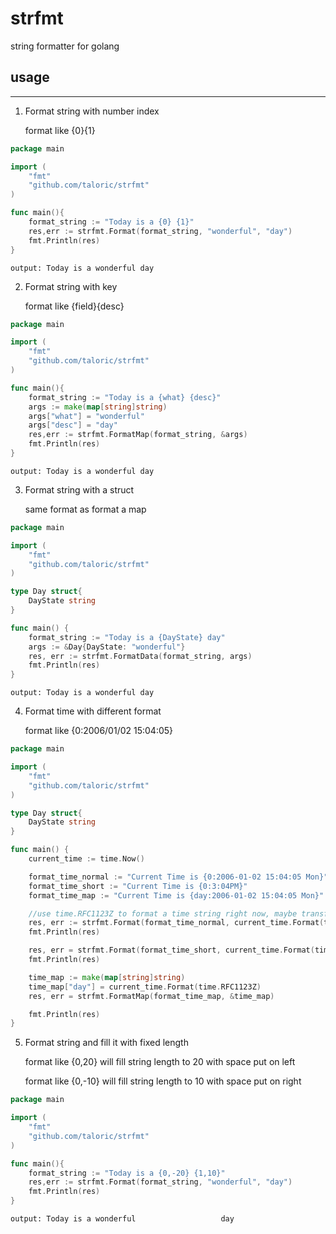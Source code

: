 # strfmt
string formatter for golang

## usage
-------------
1. Format string with number index

    format like {0}{1}
```go
package main

import (
    "fmt"
    "github.com/taloric/strfmt"
)

func main(){
    format_string := "Today is a {0} {1}"
    res,err := strfmt.Format(format_string, "wonderful", "day")
    fmt.Println(res)
}
```

```
output: Today is a wonderful day
```

2. Format string with key

    format like {field}{desc}
```go
package main

import (
    "fmt"
    "github.com/taloric/strfmt"
)

func main(){
    format_string := "Today is a {what} {desc}"
    args := make(map[string]string)
    args["what"] = "wonderful"
    args["desc"] = "day"
    res,err := strfmt.FormatMap(format_string, &args)
    fmt.Println(res)
}
```

```
output: Today is a wonderful day
```

3. Format string with a struct

    same format as format a map
```go
package main

import (
    "fmt"
    "github.com/taloric/strfmt"
)

type Day struct{
    DayState string
}

func main() {
	format_string := "Today is a {DayState} day"
	args := &Day{DayState: "wonderful"}
	res, err := strfmt.FormatData(format_string, args)
	fmt.Println(res)
}
```

```
output: Today is a wonderful day
```

4. Format time with different format

    format like {0:2006/01/02 15:04:05}
```go
package main

import (
    "fmt"
    "github.com/taloric/strfmt"
)

type Day struct{
    DayState string
}

func main() {
	current_time := time.Now()

	format_time_normal := "Current Time is {0:2006-01-02 15:04:05 Mon}"
	format_time_short := "Current Time is {0:3:04PM}"
	format_time_map := "Current Time is {day:2006-01-02 15:04:05 Mon}"

    //use time.RFC1123Z to format a time string right now, maybe transform to another way not before long
	res, err := strfmt.Format(format_time_normal, current_time.Format(time.RFC1123Z))
	fmt.Println(res)

	res, err = strfmt.Format(format_time_short, current_time.Format(time.RFC1123Z))
	fmt.Println(res)

	time_map := make(map[string]string)
	time_map["day"] = current_time.Format(time.RFC1123Z)
	res, err = strfmt.FormatMap(format_time_map, &time_map)

	fmt.Println(res)
}
```

5. Format string and fill it with fixed length

    format like {0,20} will fill string length to 20 with space put on left

    format like {0,-10} will fill string length to 10 with space put on right

```go
package main

import (
    "fmt"
    "github.com/taloric/strfmt"
)

func main(){
    format_string := "Today is a {0,-20} {1,10}"
    res,err := strfmt.Format(format_string, "wonderful", "day")
    fmt.Println(res)
}
```

```
output: Today is a wonderful                   day
```